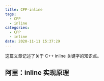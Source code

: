 ```yaml
---
title: CPP-inline
tags:
  - CPP 
  - inline
categories:
  - CPP
  - inline
date: 2020-11-11 15:37:29
---
```


这篇文章记述了关于 C++ inline 关键字的知识点。

<!--more-->

## 阿里：inline 实现原理
